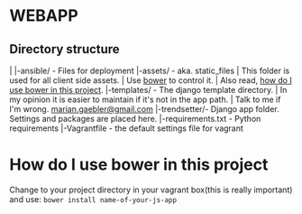 # WEBAPP
## Directory structure
|
|-ansible/    - Files for deployment
|-assets/     - aka. static_files 
|                This folder is used for all client side assets. 
|                Use [bower](http://bower.io/docs) to control it. 
|                Also read, [how do I use bower in this project](#use-bower).
|-templates/  - The django template directory. 
|                In my opinion it is easier to maintain if it's not in the app path. 
|                Talk to me if I'm wrong. marian.gaebler@gmail.com
|-trendsetter/- Django app folder. Settings and packages are placed here. 
|-requirements.txt - Python requirements
|-Vagrantfile - the default settings file for vagrant


# How do I use bower in this project <a name='use-bower' />
Change to your project directory in your vagrant box(this is really important) and use:
``bower install name-of-your-js-app``

